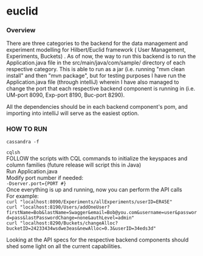# euclid
### Overview
There are three categories to the backend for the data management and experiment modelling for Hilbert/Euclid framework (
User Management, Experiments, Buckets) . As of now, the way to run this backend is to run the Application.java file in the src/main/java/com/sample/ directory of each respective category. This is able to run as a jar (i.e. running "mvn clean install" and then "mvn package", but for testing purposes I have run the Application.java file (through intelliJ) wherein I have also managed to change the port that each respective backend component is running in (i.e. UM-port 8090, Exp-port 8190, Buc-port 8290). 

All the dependencies should be in each backend component's pom, and importing into intelliJ will serve as the easiest option. 


### HOW TO RUN
```
cassandra -f
```

```cqlsh```   
FOLLOW the scripts with CQL commands to initialize the keyspaces and column families (future release will script this in Java)</br>
Run Application.java</br>
Modify port number if needed:</br>
```-Dserver.port={PORT #}```</br>
Once everything is up and running, now you can perform the API calls</br>
For example:</br>
```curl "localhost:8090/Experiments/allExperiments/userID=ER45E"```</br>
```curl "localhost:8190/Users/addOneUser?firstName=Bob&lastName=Swagger&email=Bob@you.com&username=user&password=pass&lastPasswordChange=none&authLevel=admin"```</br>
```curl "localhost:8290/Buckets/changeAlloc?bucketID=24233434wsdwe3eas&newAlloc=0.3&userID=34eds3d"```</br>

Looking at the API specs for the respective backend components should shed some light on all the current
capabilities.
